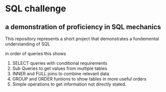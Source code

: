 # SQL challenge  
## a demonstration of proficiency in SQL mechanics

This repository represents a short project that demonstrates a fundemental understanding of SQL

in order of queries this shows
1. SELECT queries with conditional requirements
2. Sub Queries to get values from multiple tables
3. INNER and FULL joins to combine relevant data
4. GROUP and ORDER funtions to show tables in more useful orders
5. Simple operations to get information not directly stated.


